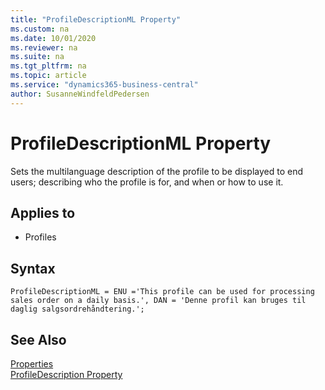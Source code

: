 ```yaml
---
title: "ProfileDescriptionML Property"
ms.custom: na
ms.date: 10/01/2020
ms.reviewer: na
ms.suite: na
ms.tgt_pltfrm: na
ms.topic: article
ms.service: "dynamics365-business-central"
author: SusanneWindfeldPedersen
---
```


# ProfileDescriptionML Property
Sets the multilanguage description of the profile to be displayed to end users; describing who the profile is for, and when or how to use it.
    
## Applies to  
- Profiles

## Syntax
```
ProfileDescriptionML = ENU ='This profile can be used for processing sales order on a daily basis.', DAN = 'Denne profil kan bruges til daglig salgsordrehåndtering.';
```

## See Also  
[Properties](devenv-properties.md)  
[ProfileDescription Property](devenv-profiledescription-property.md)